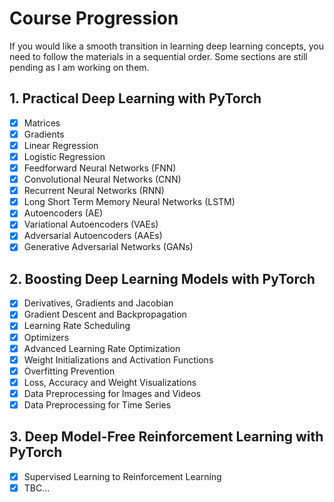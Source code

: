 # Course Progression
If you would like a smooth transition in learning deep learning concepts, you need to follow the materials in a sequential order. Some sections are still pending as I am working on them.


## 1. Practical Deep Learning with PyTorch
* [x] Matrices
* [x] Gradients
* [x] Linear Regression
* [x] Logistic Regression
* [x] Feedforward Neural Networks (FNN)
* [x] Convolutional Neural Networks (CNN)
* [x] Recurrent Neural Networks (RNN)
* [x] Long Short Term Memory Neural Networks (LSTM)
* [x] Autoencoders (AE)
* [x] Variational Autoencoders (VAEs)
* [x] Adversarial Autoencoders (AAEs)
* [x] Generative Adversarial Networks (GANs)

## 2. Boosting Deep Learning Models with PyTorch
* [x] Derivatives, Gradients and Jacobian
* [x] Gradient Descent and Backpropagation
* [x] Learning Rate Scheduling
* [x] Optimizers
* [x] Advanced Learning Rate Optimization
* [x] Weight Initializations and Activation Functions
* [x] Overfitting Prevention
* [x] Loss, Accuracy and Weight Visualizations
* [x] Data Preprocessing for Images and Videos
* [x] Data Preprocessing for Time Series

## 3. Deep Model-Free Reinforcement Learning with PyTorch
* [x] Supervised Learning to Reinforcement Learning
* [x] TBC...
